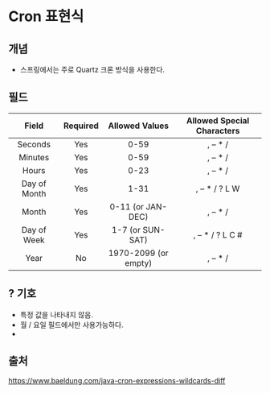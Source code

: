 # Cron 표현식

## 개념
- 스프링에서는 주로 Quartz 크론 방식을 사용한다.

## 필드
|     Field    | Required |    Allowed Values    | Allowed Special Characters |
|:------------:|:--------:|:--------------------:|:--------------------------:|
| Seconds      | Yes      | 0-59                 | , – * /                    |
| Minutes      | Yes      | 0-59                 | , – * /                    |
| Hours        | Yes      | 0-23                 | , – * /                    |
| Day of Month | Yes      | 1-31                 | , – * / ? L W              |
| Month        | Yes      | 0-11 (or JAN-DEC)    | , – * /                    |
| Day of Week  | Yes      | 1-7 (or SUN-SAT)     | , – * / ? L C #            |
| Year         | No       | 1970-2099 (or empty) | , – * /                    |

## ? 기호
- 특정 값을 나타내지 않음.
- 월 / 요일 필드에서만 사용가능하다.
- 


## 출처
https://www.baeldung.com/java-cron-expressions-wildcards-diff